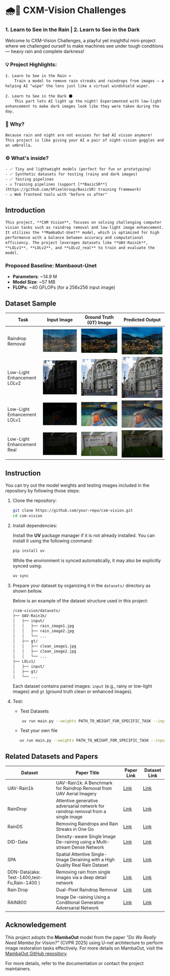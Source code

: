 # 🌧️🌙 CXM-Vision Challenges
### 1. Learn to See in the Rain | 2. Learn to See in the Dark
    
Welcome to CXM-Vision Challenges, a playful yet insightful mini-project where we challenged ourself to make machines see under tough conditions — heavy rain and complete darkness!

### 💡 Project Highlights:
    1. Learn to See in the Rain ☔
        Train a model to remove rain streaks and raindrops from images — a helping AI "wipe" the lens just like a virtual windshield wiper.

    2. Learn to See in the Dark 🌑
        This part lets AI light up the night! Experimented with low-light enhancement to make dark images look like they were taken during the day.

### 🧪 Why?
    Because rain and night are not excuses for bad AI vision anymore!
    This project is like giving your AI a pair of night-vision goggles and an umbrella.

### ⚙️ What's inside?

    - ✅ Tiny and lightweight models (perfect for fun or prototyping)
    - ✅ Synthetic datasets for testing (rainy and dark images)
    - ✅ Testing pipelines
    - ☑️ Training pipelines (support [**BasicSR**](https://github.com/XPixelGroup/BasicSR) training framework)
    - ☑️ Web frontend tools with "before vs after"




## Introduction
    This project, **CXM Vision**, focuses on solving challenging computer vision tasks such as raindrop removal and low-light image enhancement. It utilizes the **MambaOut-Unet** model, which is optimized for high performance with a balance between accuracy and computational efficiency. The project leverages datasets like **UAV-Rain1k**, **LOLv1**, **LOLv2**, and **LOLv2_real** to train and evaluate the model.

### Proposed Baseline: Mambaout-Unet
- **Parameters**: ~14.9 M  
- **Model Size**: ~57 MB  
- **FLOPs**: ~40 GFLOPs (for a 256x256 input image)  

## Dataset Sample


| Task                  | Input Image                                      | Ground Truth (GT) Image                              | Predicted Output                                   |
|-----------------------|--------------------------------------------------|-----------------------------------------------------|--------------------------------------------------|
| Raindrop Removal      | ![Rainy Image](datasets/UAV-Rain1k/input/0.png) | ![Clean Image](datasets/UAV-Rain1k/gt/0.png) | ![Output Image](results/UAV-Rain1k/0.png) |
|  Low-Light Enhancement LOLv2    | ![Low-Light Image](datasets/LOLv2/input/0.png) | ![Clean Image](datasets/LOLv2/gt/0.png) | ![Output Image](results/LOLv2/0.png) |
| Low-Light Enhancement LOLv1| ![Low-Light Image](datasets/LOLv1/input/0.png) | ![Enhanced GT](datasets/LOLv1/gt/0.png)   | ![Output Image](results/LOLv1/0.png) |
| Low-Light Enhancement Real| ![Low-Light Image](datasets/LOLv2_real/input/0.png) | ![Enhanced GT](datasets/LOLv2_real/gt/0.png)   | ![Output Image](results/LOLv2_real/0.png) |


## Instruction 

You can try out the model weights and testing images included in the repository by following those steps:
1. Clone the repository:
    ```bash
    git clone https://github.com/your-repo/cxm-vision.git
    cd cxm-vision
    ```
2. Install dependencies:

    Install the **UV** package manager if it is not already installed. You can install it using the following command:

    ```bash
    pip install uv
    ```

    While the environment is synced automatically, it may also be explicitly synced using:

    ```bash
    uv sync
    ```
3. Prepare your dataset by organizing it in the `datasets/` directory as shown bellow.
    
    Below is an example of the dataset structure used in this project:
    ```
    /cxm-vision/datasets/
    ├── UAV-Rain1k/
    │   ├── input/
    │   │   ├── rain_image1.jpg
    │   │   ├── rain_image2.jpg
    │   │   └── ...
    │   ├── gt/
    │   │   ├── clean_image1.jpg
    │   │   ├── clean_image2.jpg
    │   │   └── ...
    ├── LOLv1/
    │   ├── input/
    │   ├── gt/
    │   └── ...
    ```
    Each dataset contains paired images: `input` (e.g., rainy or low-light images) and `gt` (ground truth clean or enhanced images).


4. Test:
    - Test Datasets 
    ```bash
        uv run main.py --weights PATH_TO_WEIGHT_FOR_SPECIFIC_TASK --input_dir PATH_TO_TEST_SET --save 
    ```
    - Test your own file 
    ```bash
       uv run main.py --weights PATH_TO_WEIGHT_FOR_SPECIFIC_TASK --input_dir PATH_TO_TEST_FILE --save
    ``` 

## Related Datasets and Papers

| Dataset      | Paper Title                                                                 | Paper Link                                                                                     | Dataset Link                                                                                     |
|--------------|-----------------------------------------------------------------------------|-----------------------------------------------------------------------------------------------|--------------------------------------------------------------------------------------------------|
| UAV-Rain1k   | UAV-Rain1k: A Benchmark for Raindrop Removal from UAV Aerial Imagery       | [Link](https://arxiv.org/pdf/2402.05773)                                                      | [Link](https://drive.google.com/open?id=1e7R76s6vwUJxILOcAsthgDLPSnOrQ49K)                      |
| RainDrop     | Attentive generative adversarial network for raindrop removal from a single image | [Link](https://arxiv.org/pdf/1711.10098)                                                      | [Link](https://github.com/rui1996/DeRaindrop?tab=readme-ov-file)                                |
| RainDS       | Removing Raindrops and Rain Streaks in One Go                              | [Link](https://openaccess.thecvf.com/content/CVPR2021/papers/Quan_Removing_Raindrops_and_Rain_Streaks_in_One_Go_CVPR_2021_paper.pdf) | [Link](https://github.com/Songforrr/RainDS_CCN?tab=readme-ov-file)                              |
| DID-Data     | Density-aware Single Image De-raining using a Multi-stream Dense Network   | [Link](https://openaccess.thecvf.com/content_cvpr_2018/papers/Zhang_Density-Aware_Single_Image_CVPR_2018_paper.pdf) | [Link](https://github.com/hezhangsprinter/DID-MDN)                                              |
| SPA          | Spatial Attentive Single-Image Deraining with a High Quality Real Rain Dataset | [Link](https://arxiv.org/abs/1908.01979)                                                      | [Link](https://stevewongv.github.io/)                                                           |
| DDN-Data(aka: Test-1400,test-Fu,Rain-1400 )     | Removing rain from single images via a deep detail network                 | [Link](https://openaccess.thecvf.com/content_cvpr_2017/papers/Fu_Removing_Rain_From_CVPR_2017_paper.pdf) | [Link](https://xueyangfu.github.io/projects/cvpr2017.html)                                      |
| Rain Drop    | Dual-Pixel Raindrop Removal                                                | [Link](https://bmvc2022.mpi-inf.mpg.de/0439.pdf)                                              | [Link](https://github.com/Yizhou-Li-CV/DPRRN)                                                   |
| RAIN800      | Image De-raining Using a Conditional Generative Adversarial Network        | [Link](https://arxiv.org/pdf/1701.05957)                                                      | [Link](http://yu-li.github.io/paper/li_cvpr16_rain.zip)                                         |




## Acknowledgement

This project adopts the **MambaOut** model from the paper *"Do We Really Need Mamba for Vision?"* (CVPR 2025) using U-net architecture to perform image restoration tasks effectively. 
For more details on MambaOut, visit the [MambaOut GitHub repository](https://github.com/yuweihao/MambaOut).

For more details, refer to the documentation or contact the project maintainers.